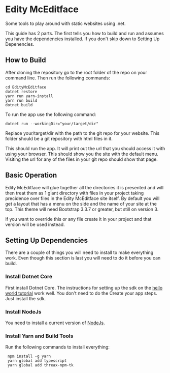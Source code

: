 # Edity McEditface
Some tools to play around with static websites using .net.

This guide has 2 parts. The first tells you how to build and run and assumes you have the dependencies installed. If you don't skip down to Setting Up Depenencies.

## How to Build
After cloning the repository go to the root folder of the repo on your command line. Then run the following commands:
```
cd EdityMcEditface
dotnet restore
yarn run yarn-install
yarn run build
dotnet build
```

To run the app use the following command:
```
dotnet run --workingDir="your/target/dir"
```
Replace your/target/dir with the path to the git repo for your website. This folder should be a git repository with html files in it.

This should run the app. It will print out the url that you should access it with using your browser. This should show you the site with the default menu. Visiting the url for any of the files in your git repo should show that page.

## Basic Operation
Edity McEditface will glue together all the directories it is presented and will then treat them as 1 giant directory with files in your project taking precidence over files in the Edity McEditface site itself. By default you will get a layout that has a menu on the side and the name of your site at the top. This theme will need Bootstrap 3.3.7 or greater, but still on version 3.

If you want to override this or any file create it in your project and that version will be used instead.

## Setting Up Dependencies
There are a couple of things you will need to install to make everything work. Even though this section is last you will need to do it before you can build.

### Install Dotnet Core
First install Dotnet Core. The instructions for setting up the sdk on the [hello world tutorial](https://dotnet.microsoft.com/learn/dotnet/hello-world-tutorial) work well. You don't need to do the Create your app steps. Just install the sdk.

### Install NodeJs
You need to install a current version of [NodeJs](https://nodejs.org/).

### Install Yarn and Build Tools
Run the following commands to install everything:
```
 npm install -g yarn
 yarn global add typescript
 yarn global add threax-npm-tk
 ```
